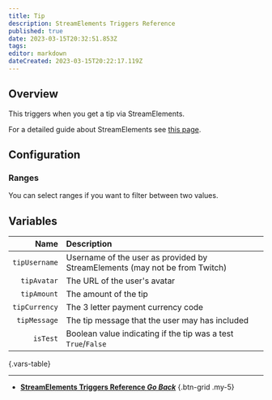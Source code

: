 ```yaml
---
title: Tip
description: StreamElements Triggers Reference
published: true
date: 2023-03-15T20:32:51.853Z
tags: 
editor: markdown
dateCreated: 2023-03-15T20:22:17.119Z
---
```


## Overview
This triggers when you get a tip via StreamElements.

For a detailed guide about StreamElements see [this page](/Integrations/StreamElements).

## Configuration
### Ranges
You can select ranges if you want to filter between two values.

## Variables
Name | Description
----:|:------------
`tipUsername` | Username of the user as provided by StreamElements (may not be from Twitch)
`tipAvatar` | The URL of the user's avatar
`tipAmount` | The amount of the tip
`tipCurrency` | The 3 letter payment currency code
`tipMessage` | The tip message that the user may has included
`isTest` | Boolean value indicating if the tip was a test `True`/`False`
{.vars-table}

---

- [<i class="mdi mdi-chevron-left"></i>**StreamElements Triggers Reference *Go Back***](/Triggers/StreamElements)
{.btn-grid .my-5}